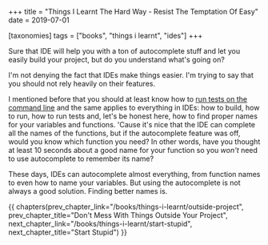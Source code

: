 +++
title = "Things I Learnt The Hard Way - Resist The Temptation Of Easy"
date = 2019-07-01

[taxonomies]
tags = ["books", "things i learnt", "ides"]
+++

Sure that IDE will help you with a ton of autocomplete stuff and let you
easily build your project, but do you understand what's going on?

<!-- more -->

I'm not denying the fact that IDEs make things easier. I'm trying to say that
you should not rely heavily on their features.

I mentioned before that you should at least know how to [run tests on the
command line](/books/things-i-learnt/tests-in-the-command-line) and the same
applies to everything in IDEs: how to build, how to run, how to run tests and,
let's be honest here, how to find proper names for your variables and
functions. 'Cause it's nice that the IDE can complete all the names of
the functions, but if the autocomplete feature was off, would you know which
function you need? In other words, have you thought at least 10 seconds about
a good name for your function so you _won't_ need to use autocomplete to
remember its name?

These days, IDEs can autocomplete almost everything, from function names to
even how to name your variables. But using the autocomplete is not always a
good solution. Finding better names is.

{{ chapters(prev_chapter_link="/books/things-i-learnt/outside-project", prev_chapter_title="Don't Mess With Things Outside Your Project", next_chapter_link="/books/things-i-learnt/start-stupid", next_chapter_title="Start Stupid") }}

